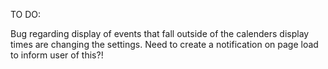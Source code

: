 TO DO:

Bug regarding display of events that fall outside of the calenders display times are changing the settings. Need to create a notification on page load to inform user of this?!
